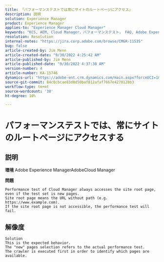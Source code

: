 ```yaml
---
title: 「パフォーマンステストでは常にサイトのルートページにアクセス」
description: 説明
solution: Experience Manager
product: Experience Manager
applies-to: "Experience Manager Cloud Manager"
keywords: "KCS, AEM, Cloud Manager，パフォーマンステスト， FAQ, Adobe Experience Manager，ルートページ"
resolution: Resolution
internal-notes: "https://jira.corp.adobe.com/browse/CMGR-11535"
bug: false
article-created-by: Jim Menn
article-created-date: "9/30/2022 4:25:42 AM"
article-published-by: Jim Menn
article-published-date: "9/30/2022 4:37:38 AM"
version-number: 4
article-number: KA-15746
dynamics-url: "https://adobe-ent.crm.dynamics.com/main.aspx?forceUCI=1&pagetype=entityrecord&etn=knowledgearticle&id=e2147df0-7740-ed11-9db1-0022480866ad"
source-git-commit: 84c0cbcae83d0d50baf812afaf7667e427012bb3
workflow-type: tm+mt
source-wordcount: '38'
ht-degree: 10%

---
```


# パフォーマンステストでは、常にサイトのルートページにアクセスする

## 説明


<b>環境</b>
Adobe Experience ManagerAdobeCloud Manager

<b>問題</b>


```
Performance test of Cloud Manager always accesses the site root page, even if the test set is new pages.
Site root page means the URL without path (e.g. https://www.example.com).
If the site root page is not accessible, the performance test will fail.
```



## 解像度



```
Solution
This is the expected behavior.
The "new" pages selection refers to the actual performance test.
The crawler is executed first in order to identify which pages are available.
```

